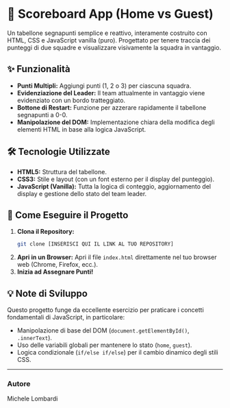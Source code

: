 # 🏀 Scoreboard App (Home vs Guest)

Un tabellone segnapunti semplice e reattivo, interamente costruito con HTML, CSS e JavaScript vanilla (puro). Progettato per tenere traccia dei punteggi di due squadre e visualizzare visivamente la squadra in vantaggio.

## ✨ Funzionalità

* **Punti Multipli:** Aggiungi punti (1, 2 o 3) per ciascuna squadra.
* **Evidenziazione del Leader:** Il team attualmente in vantaggio viene evidenziato con un bordo tratteggiato.
* **Bottone di Restart:** Funzione per azzerare rapidamente il tabellone segnapunti a 0-0.
* **Manipolazione del DOM:** Implementazione chiara della modifica degli elementi HTML in base alla logica JavaScript.

## 🛠️ Tecnologie Utilizzate

* **HTML5:** Struttura del tabellone.
* **CSS3:** Stile e layout (con un font esterno per il display del punteggio).
* **JavaScript (Vanilla):** Tutta la logica di conteggio, aggiornamento del display e gestione dello stato del team leader.

## 🚀 Come Eseguire il Progetto

1.  **Clona il Repository:**
    ```bash
    git clone [INSERISCI QUI IL LINK AL TUO REPOSITORY]
    ```
2.  **Apri in un Browser:**
    Apri il file `index.html` direttamente nel tuo browser web (Chrome, Firefox, ecc.).
3.  **Inizia ad Assegnare Punti!**

## 💡 Note di Sviluppo

Questo progetto funge da eccellente esercizio per praticare i concetti fondamentali di JavaScript, in particolare:

* Manipolazione di base del DOM (`document.getElementById()`, `.innerText`).
* Uso delle variabili globali per mantenere lo stato (`home`, `guest`).
* Logica condizionale (`if/else if/else`) per il cambio dinamico degli stili CSS.

---

### Autore

Michele Lombardi